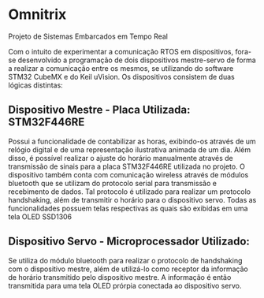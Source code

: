 # Omnitrix
Projeto de Sistemas Embarcados em Tempo Real

Com o intuito de experimentar a comunicação RTOS em dispositivos, fora-se desenvolvido a programação de dois dispositivos mestre-servo de forma a realizar a comunicação entre os mesmos, se utilizando do software STM32 CubeMX e do Keil uVision. Os dispositivos consistem de duas lógicas distintas:

## Dispositivo Mestre - Placa Utilizada: STM32F446RE

Possui a funcionalidade de contabilizar as horas, exibindo-os através de um relógio digital e de uma representação ilustrativa animada de um dia.  Além disso, é possível realizar o ajuste do horário manualmente através de transmissão de sinais para a placa STM32F446RE utilizada no projeto. O dispositivo também conta com comunicação wireless através de módulos bluetooth que se utilizam do protocolo serial para transmissão e recebimento de dados. Tal protocolo é utilizado para realizar um protocolo handshaking, além de transmitir o horário para o dispositivo servo. Todas as funcionalidades possuem telas respectivas as quais são exibidas em uma tela OLED SSD1306

## Dispositivo Servo - Microprocessador Utilizado: 

Se utiliza do módulo bluetooth para realizar o protocolo de handshaking com o dispositivo mestre, além de utilizá-lo como receptor da informação de horário transmitido pelo dispositivo mestre. A informação é então transmitida para uma tela OLED prórpia conectada ao dispositivo servo.


